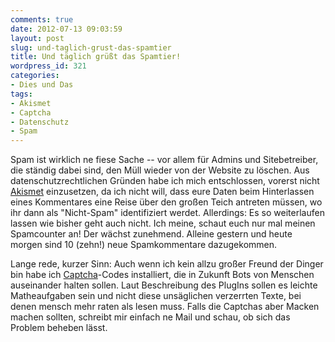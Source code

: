 ```yaml
---
comments: true
date: 2012-07-13 09:03:59
layout: post
slug: und-taglich-grust-das-spamtier
title: Und täglich grüßt das Spamtier!
wordpress_id: 321
categories:
- Dies und Das
tags:
- Akismet
- Captcha
- Datenschutz
- Spam
---
```


Spam ist wirklich ne fiese Sache -- vor allem für Admins und Sitebetreiber, die ständig dabei sind, den Müll wieder von der Website zu löschen. Aus datenschutzrechtlichen Gründen habe ich mich entschlossen, vorerst nicht [Akismet](http://de.wikipedia.org/wiki/Akismet) einzusetzen, da ich nicht will, dass eure Daten beim Hinterlassen eines Kommentares eine Reise über den großen Teich antreten müssen, wo ihr dann als "Nicht-Spam" identifiziert werdet. Allerdings: Es so weiterlaufen lassen wie bisher geht auch nicht. Ich meine, schaut euch nur mal meinen Spamcounter an! Der wächst zunehmend. Alleine gestern und heute morgen sind 10 (zehn!) neue Spamkommentare dazugekommen.

Lange rede, kurzer Sinn: Auch wenn ich kein allzu großer Freund der Dinger bin habe ich [Captcha](http://de.wikipedia.org/wiki/Captcha)-Codes installiert, die in Zukunft Bots von Menschen auseinander halten sollen. Laut Beschreibung des PlugIns sollen es leichte Matheaufgaben sein und nicht diese unsäglichen verzerrten Texte, bei denen mensch mehr raten als lesen muss. Falls die Captchas aber Macken machen sollten, schreibt mir einfach ne Mail und schau, ob sich das Problem beheben lässt.
